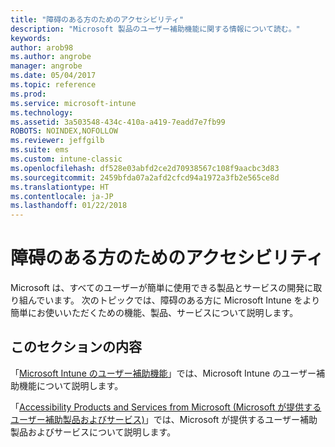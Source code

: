 ```yaml
---
title: "障碍のある方のためのアクセシビリティ"
description: "Microsoft 製品のユーザー補助機能に関する情報について読む。"
keywords: 
author: arob98
ms.author: angrobe
manager: angrobe
ms.date: 05/04/2017
ms.topic: reference
ms.prod: 
ms.service: microsoft-intune
ms.technology: 
ms.assetid: 3a503548-434c-410a-a419-7eadd7e7fb99
ROBOTS: NOINDEX,NOFOLLOW
ms.reviewer: jeffgilb
ms.suite: ems
ms.custom: intune-classic
ms.openlocfilehash: df528e03abfd2ce2d70938567c108f9aacbc3d83
ms.sourcegitcommit: 2459bfda07a2afd2cfcd94a1972a3fb2e565ce8d
ms.translationtype: HT
ms.contentlocale: ja-JP
ms.lasthandoff: 01/22/2018
---
```

# <a name="accessibility-for-people-with-disabilities"></a>障碍のある方のためのアクセシビリティ
Microsoft は、すべてのユーザーが簡単に使用できる製品とサービスの開発に取り組んでいます。 次のトピックでは、障碍のある方に Microsoft Intune をより簡単にお使いいただくための機能、製品、サービスについて説明します。

## <a name="in-this-section"></a>このセクションの内容
「[Microsoft Intune のユーザー補助機能](accessibility-features-of-microsoft-intune.md)」では、Microsoft Intune のユーザー補助機能について説明します。

「[Accessibility Products and Services from Microsoft (Microsoft が提供するユーザー補助製品およびサービス)](accessibility-products-and-services-from-microsoft.md)」では、Microsoft が提供するユーザー補助製品およびサービスについて説明します。
